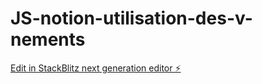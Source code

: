 # JS-notion-utilisation-des-v-nements

[Edit in StackBlitz next generation editor ⚡️](https://stackblitz.com/~/github.com/Natacha04/JS-notion-utilisation-des-v-nements)